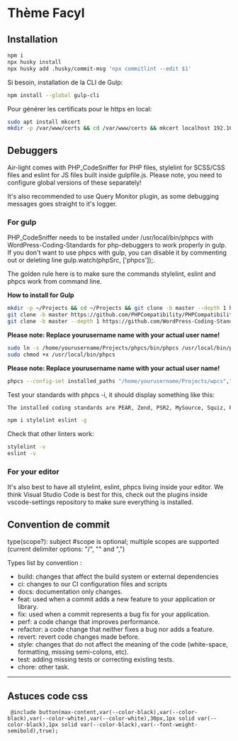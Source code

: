 # Thème Facyl


## Installation

```bash
npm i 
npx husky install 
npx husky add .husky/commit-msg 'npx commitlint --edit $1'
```

Si besoin, installation de la CLI de Gulp:
```bash
npm install --global gulp-cli
```

Pour générer les certificats pour le https en local:
```bash
sudo apt install mkcert
mkdir -p /var/www/certs && cd /var/www/certs && mkcert localhost 192.168.x.xxx ::1
```


## Debuggers

Air-light comes with PHP_CodeSniffer for PHP files, stylelint for SCSS/CSS files and eslint for JS files built inside gulpfile.js. Please note, you need to configure global versions of these separately!

It's also recommended to use Query Monitor plugin, as some debugging messages goes straight to it's logger.

### For gulp
PHP_CodeSniffer needs to be installed under /usr/local/bin/phpcs with WordPress-Coding-Standards for php-debuggers to work properly in gulp. If you don't want to use phpcs with gulp, you can disable it by commenting out or deleting line gulp.watch(phpSrc, ['phpcs']);.

The golden rule here is to make sure the commands stylelint, eslint and phpcs work from command line.

**How to install for Gulp**

```bash
mkdir -p ~/Projects && cd ~/Projects && git clone -b master --depth 1 https://github.com/squizlabs/PHP_CodeSniffer.git phpcs
git clone -b master https://github.com/PHPCompatibility/PHPCompatibility
git clone -b master --depth 1 https://github.com/WordPress-Coding-Standards/WordPress-Coding-Standards.git wpcs
```

**Please note: Replace yourusername name with your actual user name!**
```bash
sudo ln -s /home/yourusername/Projects/phpcs/bin/phpcs /usr/local/bin/phpcs
sudo chmod +x /usr/local/bin/phpcs
```

**Please note: Replace yourusername name with your actual user name!**
```bash
phpcs --config-set installed_paths "/home/yourusername/Projects/wpcs","/Users/rolle/Projects/PHPCompatibility"
```

Test your standards with phpcs -i, it should display something like this:

```bash
The installed coding standards are PEAR, Zend, PSR2, MySource, Squiz, PSR1, PSR12, PHPCompatibility, WordPress, WordPress-Extra, WordPress-Docs and WordPress-Core
```

```bash
npm i stylelint eslint -g
```

Check that other linters work:
```bash
stylelint -v 
eslint -v
```

### For your editor

It's also best to have all stylelint, eslint, phpcs living inside your editor. We think Visual Studio Code is best for this, check out the plugins inside vscode-settings repository to make sure everything is installed.

## Convention de commit
type(scope?): subject #scope is optional; multiple scopes are supported (current delimiter options: "/", "" and ",")

Types list by convention :

- build: changes that affect the build system or external dependencies
- ci: changes to our CI configuration files and scripts
- docs: documentation only changes.
- feat: used when a commit adds a new feature to your application or library.
- fix: used when a commit represents a bug fix for your application.
- perf: a code change that improves performance.
- refactor: a code change that neither fixes a bug nor adds a feature.
- revert: revert code changes made before.
- style: changes that do not affect the meaning of the code (white-space, formatting, missing semi-colons, etc).
- test: adding missing tests or correcting existing tests.
- chore: other task.

---

## Astuces code css
` @include button(max-content,var(--color-black),var(--color-black),var(--color-white),var(--color-white),30px,1px solid var(--color-black),1px solid var(--color-black),var(--font-weight-semibold),true);`